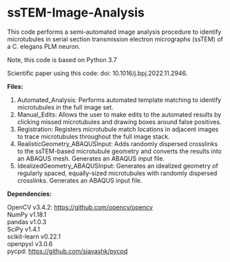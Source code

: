 # ssTEM-Image-Analysis
This code performs a semi-automated image analysis procedure to identify microtubules in serial section transmission electron micrographs (ssTEM) of a C. elegans PLM neuron.

Note, this code is based on Python 3.7 

Scientific paper using this code: doi: 10.1016/j.bpj.2022.11.2946.

<b> Files: </b> <br>
1. Automated_Analysis: Performs automated template matching to identify microtubules in the full image set. <br>
2. Manual_Edits: Allows the user to make edits to the automated results by clicking missed microtubules and drawing boxes around false positives. <br>
3. Registration: Registers microtubule match locations in adjacent images to trace microtubules throughout the full image stack. <br>
4. RealisticGeometry_ABAQUSInput: Adds randomly dispersed crosslinks to the ssTEM-based microtubule geometry and converts the results into an ABAQUS mesh. Generates an ABAQUS input file. <br> 
5. IdealizedGeometry_ABAQUSInput: Generates an idealized geometry of regularly spaced, equally-sized microtubules with randomly dispersed crosslinks. Generates an ABAQUS input file. <br>

<b> Dependencies: </b> <br>

OpenCV v3.4.2: https://github.com/opencv/opencv <br> 
NumPy v1.18.1 <br> 
pandas v1.0.3 <br>
SciPy v1.4.1 <br>
scikit-learn v0.22.1 <br>
openpyxl v3.0.6 <br>
pycpd: https://github.com/siavashk/pycpd
